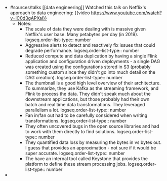- #sources/talks [[data engineering]]  Watched this talk on Netflix's approach to data engineering: {{video https://www.youtube.com/watch?v=lC0d3gAPXaI}}
	- Notes:
		- The scale of data they were dealing with is massive given Netflix's user base. Many petabytes per day (in 2019).
		  logseq.order-list-type:: number
		- Aggressive alerts to detect and reactively fix issues that could degrade performance.
		  logseq.order-list-type:: number
		- Reduced compute and data duplication by having a single Flink application and configuration driven deployments - a single DAG was created using the configurations stored in S3 (probably something custom since they didn't go into much detail on the DAG creation).
		  logseq.order-list-type:: number
		- The thumbnail is a good high level overview of their architecture. To summarize, they use Kafka as the streaming framework, and Flink to process the data. They didn't speak much about the downstream applications, but those probably had their own batch and real time data transformations. They leveraged parallelism a lot.
		  logseq.order-list-type:: number
		- Fan in/fan out had to be carefully considered when writing transformations.
		  logseq.order-list-type:: number
		- They often uncovered bugs in the open source libraries and had to work with them directly to find solutions.
		  logseq.order-list-type:: number
		- They quantified data loss by measuring the bytes in vs bytes out. I guess that provides an approximation - not sure if it would be super accurate.
		  logseq.order-list-type:: number
		- The have an internal tool called Keystone that provides the platform to define these stream processing jobs.
		  logseq.order-list-type:: number
-